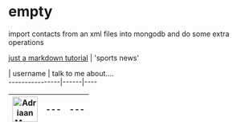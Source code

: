 # empty
import contacts from an xml files into mongodb and do some extra operations

[just a markdown tutorial](http://espn.go.com/)  | 'sports news' 

   |  username    | talk to me about....  
   ----------------|------|----

 <img src="https://avatars.githubusercontent.com/adriaanm"     height="50px" title="Adriaan Moors"/>        |---|---
 ------|--|--
